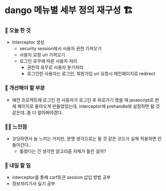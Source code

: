 # dango 메뉴별 세부 정의 재구성 🏗️

### 🚩 오늘 한 것
* Interceptor 생성
  * security session에서 사용자 권한 가져오기
  * 사용자 요청 uri 가져오기
  * 로그인 유무에 따른 사용자 처리
    * 권한의 유무로 사용자 분기처리
    * 로그인한 사용자는 로그인, 회원가입 uri 요청시 메인페이지로 redirect

### 🚸 개선해야 할 부분
* 예전 프로젝트때 로그인 한 사용자가 로그인 후 뒤로가기 했을 때 javascript로 현재 페이지로 돌아오게 만들었었는데,
  interceptor에 prehandle에 설정하면 될 것 같은데..좀 더 알아봐야겠다.
 
### 🧑‍💻 느낀점
* 코딩하면서 늘 느끼는 거지만, 분명 생각으로는 될 것 같은 코드가 실제 적용하면 안돌아간다..
  * 틀렸다는 건 생각한 알고리즘 자체가 틀린 걸까?

### 🚧 내일 할 일
* interceptor를 통해 csrf토큰 session 삽입 방법 공부
* 정보처리기사 실기 공부
